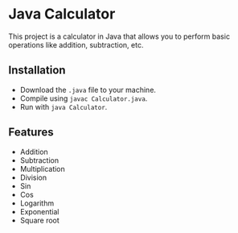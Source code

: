 # Java Calculator
This project is a calculator in Java that allows you to perform basic operations like addition, subtraction, etc.

## Installation
- Download the `.java` file to your machine.
- Compile using `javac Calculator.java`.
- Run with `java Calculator`.

## Features
- Addition
- Subtraction
- Multiplication
- Division
- Sin
- Cos
- Logarithm
- Exponential
- Square root

